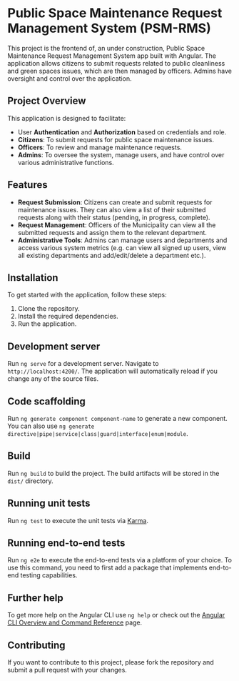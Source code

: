 # Public Space Maintenance Request Management System (PSM-RMS)

This project is the frontend of, an under construction, Public Space Maintenance Request Management System app built with Angular.
The application allows citizens to submit requests related to public cleanliness and green spaces issues, which are then managed by officers.
Admins have oversight and control over the application.

## Project Overview

This application is designed to facilitate:

- User **Authentication** and **Authorization** based on credentials and role.
- **Citizens**: To submit requests for public space maintenance issues.
- **Officers**: To review and manage maintenance requests.
- **Admins**: To oversee the system, manage users, and have control over various administrative functions.

## Features

- **Request Submission**: Citizens can create and submit requests for maintenance issues. They can also view a list of their submitted requests along with their status (pending, in progress, complete).
- **Request Management**: Officers of the Municipality can view all the submitted requests and assign them to the relevant department.
- **Administrative Tools**: Admins can manage users and departments and access various system metrics
  (e.g. can view all signed up users, view all existing departments and add/edit/delete a department etc.).

## Installation

To get started with the application, follow these steps:

1. Clone the repository.
2. Install the required dependencies.
3. Run the application.

## Development server

Run `ng serve` for a development server. Navigate to `http://localhost:4200/`. The application will automatically reload if you change any of the source files.

## Code scaffolding

Run `ng generate component component-name` to generate a new component. You can also use `ng generate directive|pipe|service|class|guard|interface|enum|module`.

## Build

Run `ng build` to build the project. The build artifacts will be stored in the `dist/` directory.

## Running unit tests

Run `ng test` to execute the unit tests via [Karma](https://karma-runner.github.io).

## Running end-to-end tests

Run `ng e2e` to execute the end-to-end tests via a platform of your choice. To use this command, you need to first add a package that implements end-to-end testing capabilities.

## Further help

To get more help on the Angular CLI use `ng help` or check out the [Angular CLI Overview and Command Reference](https://angular.io/cli) page.

## Contributing

If you want to contribute to this project, please fork the repository and submit a pull request with your changes.
